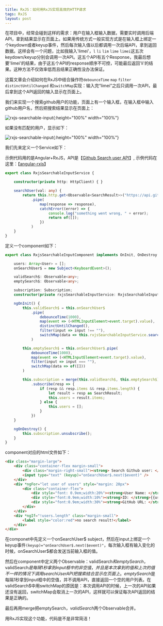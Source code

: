 ```yaml
---
title: RxJS：如何用RxJS实现高效的HTTP请求
tags: RxJS
layout: post
---
```


在项目中，经常会碰到这样的需求：用户在输入框输入数据，需要实时调用后端API，拿到结果显示在页面上。如果用传统方式一般实现方式是在输入框上绑定一个keydown或者keyup事件，然后每次输入值以后都调用一次后端API，拿到返回数据。这样会有一个问题，比如我输入'limei'，```l``` ```li``` ```lim``` ```lime``` ```limei```这五次keydown/keyup分别会调用一次API。这五个API有五个Response，我最后想要'limei'的结果，由于这五个API的response顺序不可控，可能最后返回'li'的结果。这种方法不仅效率低而且结果正确性没办法保证。


这篇文章会介绍如何在RxJS中结合操作符```debounceTime``` ```map```  ```filter```  ```distinctUntilChanged``` 和```switchMap```实现：输入完“limei”之后只调用一次API，最后拿到这个API返回的输入显示在页面上。


我们来实现一个搜索github用户的功能，页面上有一个输入框，在输入框中输入github用户名，然后把搜索结果显示在页面上：

![rxjs-searchable-input](https://limeii.github.io/assets/images/posts/rxjs/rxjs-searchinput01.png){:height="100%" width="100%"}

如果没有匹配的用户，显示如下：

![rxjs-searchable-input](https://limeii.github.io/assets/images/posts/rxjs/rxjs-searchinput02.png){:height="100%" width="100%"}

我们先来定义一个Service如下：


示例代码用的是Angular+RxJS，API是【[Github Search user API](https://developer.github.com/v3/search/#search-users)】, 示例代码在这里：【[angular-rxjs](https://github.com/LiMeii/angular-rxjs)】

```ts
export class RxjsSearchableInputService {

    constructor(private http: HttpClient) { }

    searchUser(val: any) {
        return this.http.get<Observable<SearchResult>>("https://api.github.com/search/users?q=" + val)
            .pipe(
                map(response => response),
                catchError((error) => {
                    console.log("something went wrong, " + error);
                    return of([]);
                })
            )
    }
}
```

定义一个component如下：

```ts
export class RxjsSearchableInputComponent implements OnInit, OnDestroy {

    users: Array<User> = [];
    onSearchUser$ = new Subject<KeyboardEvent>();

    validSearch$: Observable<any>;
    emptySearch$: Observable<any>;

    subscription: Subscription;
    constructor(private rxjsSearchableInputService: RxjsSearchableInputService) { }

    ngOnInit() {
        this.validSearch$ = this.onSearchUser$
            .pipe(
                debounceTime(1000),
                map(event => (<HTMLInputElement>event.target).value),
                distinctUntilChanged(),
                filter(input => input !== ""),
                switchMap(data => this.rxjsSearchableInputService.searchUser(data))
            )

        this.emptySearch$ = this.onSearchUser$.pipe(
            debounceTime(1000),
            map(event => (<HTMLInputElement>event.target).value),
            filter(input => input === ""),
            switchMap(data => of([]))
        )

        this.subscription = merge(this.validSearch$, this.emptySearch$)
            .subscribe(resp => {
                if (resp && resp.items && resp.items.length) {
                    let result = resp as SearchResult;
                    this.users = result.items;
                } else {
                    this.users = [];
                }
            })
    }

    ngOnDestroy() {
        this.subscription.unsubscribe();
    }
}
```
component对应的html文件如下：

```html
<div class="margin-large">
    <div class="container-flex margin-small">
        <div class="margin-right-small"><strong> Search Github user: </strong></div>
        <input type="text" (keyup)="onSearchUser$.next($event)" />
    </div>
    <div *ngFor="let user of users" style="margin: 20px">
        <div class="container-flex">
            <div style="font: 0.9em;width:20%"><strong>User Name: </strong>{{user.login}}</div>
            <div style="font:0.9em;width:10%"><strong>ID: </strong>{{user.id}}</div>
            <div style="font:0.9em;width:30%"><strong>GitHub URL: </strong>{{user.url}}</div>
        </div>
    </div>
    <div *ngIf="!users.length" class="margin-small">
        <label style="color:red">no search result!</label>
    </div>
</div>
```
在componet中先定义一个onSearchUser$ subject，然后在input上绑定一个keyup事件```(keyup)="onSearchUser$.next($event)"```，每次输入框有输入变化的时候，onSearchUser$都会发送当前输入框的值。


然后在component中定义两个Observable：validSearch$和emptySearch$，validSearch$是每隔1秒拿到input框中的非空值，并且是本次拿到的值和上次的值不一样的情况下调用searchUser API把搜索结合显示在页面上。emptySearch$是每隔1秒拿到input框中的空值，并不调用API，直接返回一个空的用户列表。在validSearch$中用switchMap的原因是：本次调用API的时候，上一次的API如果还没有返回，switchMap会取消上一次的API，这样就可以保证每次API返回的结果是正确的。


最后再用merge把emptySearch$，validSearch$两个Observable合并。


用RxJS实现这个功能，代码是不是非常简洁！